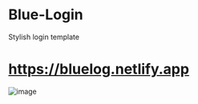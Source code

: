 # Blue-Login
Stylish login template
# https://bluelog.netlify.app
![image](https://user-images.githubusercontent.com/81018331/187303222-aed45acd-5c01-4aad-9ab9-b621cb104231.png)
